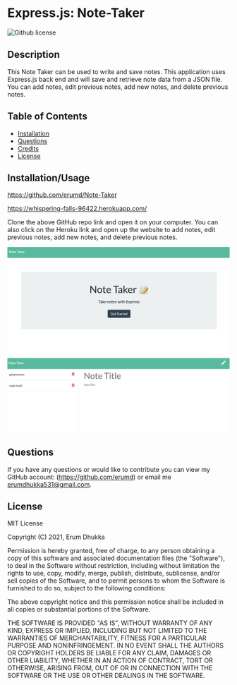 # Express.js: Note-Taker

![Github license](https://img.shields.io/badge/license-MIT-blue.svg)

## Description

This Note Taker can be used to write and save notes. This application uses Express.js back end and will save and retrieve note data from a JSON file. You can add notes, edit previous notes, add new notes, and delete previous notes.

## Table of Contents

- [Installation](#installation/usage)
- [Questions](#questions)
- [Credits](#credits)
- [License](#license)

## Installation/Usage

https://github.com/erumd/Note-Taker

https://whispering-falls-96422.herokuapp.com/

Clone the above GitHub repo link and open it on your computer. You can also click on the Heroku link and open up the website to add notes, edit previous notes, add new notes, and delete previous notes.

![Screenshot](./Assets/note.jpg)
![Screenshot](Assets/addnote.jpg)

## Questions

If you have any questions or would like to contribute you can view my GitHub account:
(https://github.com/erumd)
or email me erumdhukka531@gmail.com.

## License

MIT License

Copyright (C) 2021, Erum Dhukka

Permission is hereby granted, free of charge, to any person obtaining a copy
of this software and associated documentation files (the "Software"), to deal
in the Software without restriction, including without limitation the rights
to use, copy, modify, merge, publish, distribute, sublicense, and/or sell
copies of the Software, and to permit persons to whom the Software is
furnished to do so, subject to the following conditions:

The above copyright notice and this permission notice shall be included in all
copies or substantial portions of the Software.

THE SOFTWARE IS PROVIDED "AS IS", WITHOUT WARRANTY OF ANY KIND, EXPRESS OR
IMPLIED, INCLUDING BUT NOT LIMITED TO THE WARRANTIES OF MERCHANTABILITY,
FITNESS FOR A PARTICULAR PURPOSE AND NONINFRINGEMENT. IN NO EVENT SHALL THE
AUTHORS OR COPYRIGHT HOLDERS BE LIABLE FOR ANY CLAIM, DAMAGES OR OTHER
LIABILITY, WHETHER IN AN ACTION OF CONTRACT, TORT OR OTHERWISE, ARISING FROM,
OUT OF OR IN CONNECTION WITH THE SOFTWARE OR THE USE OR OTHER DEALINGS IN THE
SOFTWARE.

